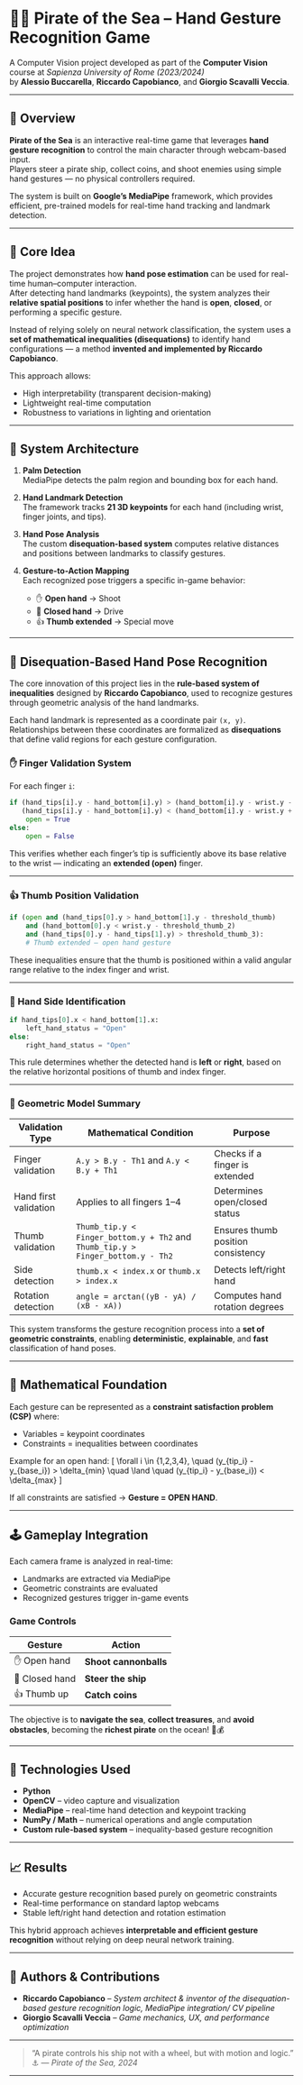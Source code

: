# 🏴‍☠️ Pirate of the Sea – Hand Gesture Recognition Game

A Computer Vision project developed as part of the **Computer Vision** course at *Sapienza University of Rome (2023/2024)*  
by **Alessio Buccarella**, **Riccardo Capobianco**, and **Giorgio Scavalli Veccia**.

---

## 🎯 Overview

**Pirate of the Sea** is an interactive real-time game that leverages **hand gesture recognition** to control the main character through webcam-based input.  
Players steer a pirate ship, collect coins, and shoot enemies using simple hand gestures — no physical controllers required.  

The system is built on **Google’s MediaPipe** framework, which provides efficient, pre-trained models for real-time hand tracking and landmark detection.

---

## 🧠 Core Idea

The project demonstrates how **hand pose estimation** can be used for real-time human–computer interaction.  
After detecting hand landmarks (keypoints), the system analyzes their **relative spatial positions** to infer whether the hand is **open**, **closed**, or performing a specific gesture.

Instead of relying solely on neural network classification, the system uses a **set of mathematical inequalities (disequations)** to identify hand configurations — a method **invented and implemented by Riccardo Capobianco**.

This approach allows:
- High interpretability (transparent decision-making)
- Lightweight real-time computation
- Robustness to variations in lighting and orientation

---

## 🧩 System Architecture

1. **Palm Detection**  
   MediaPipe detects the palm region and bounding box for each hand.

2. **Hand Landmark Detection**  
   The framework tracks **21 3D keypoints** for each hand (including wrist, finger joints, and tips).

3. **Hand Pose Analysis**  
   The custom **disequation-based system** computes relative distances and positions between landmarks to classify gestures.

4. **Gesture-to-Action Mapping**  
   Each recognized pose triggers a specific in-game behavior:
   - ✋ **Open hand** → Shoot  
   - 🤚 **Closed hand** → Drive  
   - 👍 **Thumb extended** → Special move  

---

## 🧮 Disequation-Based Hand Pose Recognition

The core innovation of this project lies in the **rule-based system of inequalities** designed by **Riccardo Capobianco**, used to recognize gestures through geometric analysis of the hand landmarks.

Each hand landmark is represented as a coordinate pair `(x, y)`.  
Relationships between these coordinates are formalized as **disequations** that define valid regions for each gesture configuration.

### ✋ Finger Validation System

For each finger `i`:

```python
if (hand_tips[i].y - hand_bottom[i].y) > (hand_bottom[i].y - wrist.y - threshold_general) and \
   (hand_tips[i].y - hand_bottom[i].y) < (hand_bottom[i].y - wrist.y + threshold_general):
    open = True
else:
    open = False
````

This verifies whether each finger’s tip is sufficiently above its base relative to the wrist — indicating an **extended (open)** finger.

---

### 👍 Thumb Position Validation

```python
if (open and (hand_tips[0].y > hand_bottom[1].y - threshold_thumb)
    and (hand_bottom[0].y < wrist.y - threshold_thumb_2)
    and (hand_tips[0].y - hand_tips[1].y) > threshold_thumb_3):
    # Thumb extended – open hand gesture
```

These inequalities ensure that the thumb is positioned within a valid angular range relative to the index finger and wrist.

---

### 🤚 Hand Side Identification

```python
if hand_tips[0].x < hand_bottom[1].x:
    left_hand_status = "Open"
else:
    right_hand_status = "Open"
```

This rule determines whether the detected hand is **left** or **right**, based on the relative horizontal positions of thumb and index finger.

---

### 🧭 Geometric Model Summary

| Validation Type       | Mathematical Condition                                                          | Purpose                            |
| --------------------- | ------------------------------------------------------------------------------- | ---------------------------------- |
| Finger validation     | `A.y > B.y - Th1` and `A.y < B.y + Th1`                                         | Checks if a finger is extended     |
| Hand first validation | Applies to all fingers 1–4                                                      | Determines open/closed status      |
| Thumb validation      | `Thumb_tip.y < Finger_bottom.y + Th2` and `Thumb_tip.y > Finger_bottom.y - Th2` | Ensures thumb position consistency |
| Side detection        | `thumb.x < index.x` or `thumb.x > index.x`                                      | Detects left/right hand            |
| Rotation detection    | `angle = arctan((yB - yA) / (xB - xA))`                                         | Computes hand rotation degrees     |

This system transforms the gesture recognition process into a **set of geometric constraints**, enabling **deterministic**, **explainable**, and **fast** classification of hand poses.

---

## 🔢 Mathematical Foundation

Each gesture can be represented as a **constraint satisfaction problem (CSP)** where:

* Variables = keypoint coordinates
* Constraints = inequalities between coordinates

Example for an open hand:
[
\forall i \in {1,2,3,4}, \quad (y_{tip_i} - y_{base_i}) > \delta_{min} \quad \land \quad (y_{tip_i} - y_{base_i}) < \delta_{max}
]

If all constraints are satisfied → **Gesture = OPEN HAND**.

---

## 🕹️ Gameplay Integration

Each camera frame is analyzed in real-time:

* Landmarks are extracted via MediaPipe
* Geometric constraints are evaluated
* Recognized gestures trigger in-game events

### Game Controls

| Gesture        | Action                |
| -------------- | --------------------- |
| ✋ Open hand    | **Shoot cannonballs** |
| 🤚 Closed hand | **Steer the ship**    |
| 👍 Thumb up    | **Catch coins**       |

The objective is to **navigate the sea**, **collect treasures**, and **avoid obstacles**, becoming the **richest pirate** on the ocean! 🌊💰

---

## 🧰 Technologies Used

* **Python**
* **OpenCV** – video capture and visualization
* **MediaPipe** – real-time hand detection and keypoint tracking
* **NumPy / Math** – numerical operations and angle computation
* **Custom rule-based system** – inequality-based gesture recognition

---

## 📈 Results

* Accurate gesture recognition based purely on geometric constraints
* Real-time performance on standard laptop webcams
* Stable left/right hand detection and rotation estimation

This hybrid approach achieves **interpretable and efficient gesture recognition** without relying on deep neural network training.

---

## 👥 Authors & Contributions

* **Riccardo Capobianco** – *System architect & inventor of the disequation-based gesture recognition logic, MediaPipe integration/ CV pipeline*
* **Giorgio Scavalli Veccia** – *Game mechanics, UX, and performance optimization*

---

> “A pirate controls his ship not with a wheel, but with motion and logic.” ⚓
> — *Pirate of the Sea, 2024*


---

